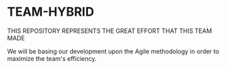 # TEAM-HYBRID
THIS REPOSITORY REPRESENTS THE GREAT EFFORT THAT THIS TEAM MADE 

We will be basing our development upon the Agile methodology in order to maximize the team's efficiency.
